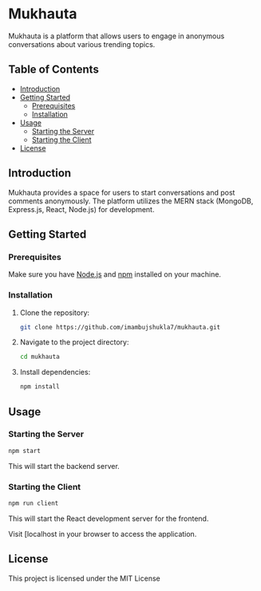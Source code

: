 # Mukhauta

Mukhauta is a platform that allows users to engage in anonymous conversations about various trending topics.

## Table of Contents

- [Introduction](#introduction)
- [Getting Started](#getting-started)
  - [Prerequisites](#prerequisites)
  - [Installation](#installation)
- [Usage](#usage)
  - [Starting the Server](#starting-the-server)
  - [Starting the Client](#starting-the-client)
- [License](#license)

## Introduction

Mukhauta provides a space for users to start conversations and post comments anonymously. The platform utilizes the MERN stack (MongoDB, Express.js, React, Node.js) for development.

## Getting Started

### Prerequisites

Make sure you have [Node.js](https://nodejs.org/) and [npm](https://www.npmjs.com/) installed on your machine.

### Installation

1. Clone the repository:

   ```bash
   git clone https://github.com/imambujshukla7/mukhauta.git
   ```

2. Navigate to the project directory:

   ```bash
   cd mukhauta
   ```

3. Install dependencies:

   ```bash
   npm install
   ```

## Usage

### Starting the Server

```bash
npm start
```

This will start the backend server.

### Starting the Client

```bash
npm run client
```

This will start the React development server for the frontend.

Visit [localhost in your browser to access the application.

## License

This project is licensed under the MIT License 

